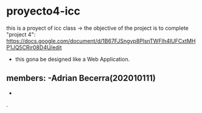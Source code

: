 # proyecto4-icc
this is a proyect of icc class -> the objective of the project is to complete "project 4": https://docs.google.com/document/d/1B67FJSngvp8PlsnTWFIh4IUFCxtMHP1JQ5CRir08D4U/edit

- this gona be designed like a Web Application.

members:
  -Adrian Becerra(202010111)
  -
  -
 .
